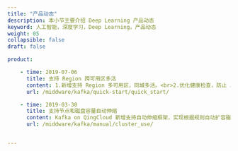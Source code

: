 ```yaml
---
title: "产品动态"
description: 本小节主要介绍 Deep Learning 产品动态
keyword: 人工智能，深度学习，Deep Learning，产品动态
weight: 05
collapsible: false
draft: false

product:

    - time: 2019-07-06
      title: 支持 Region 跨可用区多活
      content: 1.新增支持 Region 多可用区，同城多活。<br>2.优化健康检查，防止 JVM 假阴性。<br>3.加强集群操作稳定性。<br>4.关闭 OpenSSH 服务提高安全性。<br>5.优化数据清理参数，节省硬盘空间。<br>6.最大文件打开数 Max Open Files 增加到 500000。<br>7.开启 JVM Heap Dump 及新增日志文件查看器以更高效定位问题。
      url: /middware/kafka/quick-start/quick_start/

    - time: 2019-03-30
      title: 支持节点和磁盘容量自动伸缩
      content: Kafka on QingCloud 新增支持自动伸缩框架，实现根据规则自动扩容磁盘和新增节点功能。
      url: /middware/kafka/manual/cluster_use/


---
```


